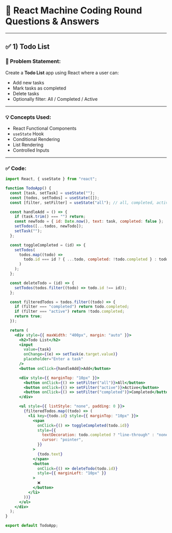 # 🧠 React Machine Coding Round Questions & Answers

---

## ✅ 1) Todo List

### 🧠 Problem Statement:

Create a **Todo List** app using React where a user can:

- Add new tasks
- Mark tasks as completed
- Delete tasks
- Optionally filter: All / Completed / Active

---

### 💡 Concepts Used:

- React Functional Components
- `useState` Hook
- Conditional Rendering
- List Rendering
- Controlled Inputs

---

### ✅ Code:

```jsx
import React, { useState } from "react";

function TodoApp() {
  const [task, setTask] = useState("");
  const [todos, setTodos] = useState([]);
  const [filter, setFilter] = useState("all"); // all, completed, active

  const handleAdd = () => {
    if (task.trim() === "") return;
    const newTodo = { id: Date.now(), text: task, completed: false };
    setTodos([...todos, newTodo]);
    setTask("");
  };

  const toggleCompleted = (id) => {
    setTodos(
      todos.map((todo) =>
        todo.id === id ? { ...todo, completed: !todo.completed } : todo
      )
    );
  };

  const deleteTodo = (id) => {
    setTodos(todos.filter((todo) => todo.id !== id));
  };

  const filteredTodos = todos.filter((todo) => {
    if (filter === "completed") return todo.completed;
    if (filter === "active") return !todo.completed;
    return true;
  });

  return (
    <div style={{ maxWidth: "400px", margin: "auto" }}>
      <h2>Todo List</h2>
      <input
        value={task}
        onChange={(e) => setTask(e.target.value)}
        placeholder="Enter a task"
      />
      <button onClick={handleAdd}>Add</button>

      <div style={{ marginTop: "10px" }}>
        <button onClick={() => setFilter("all")}>All</button>
        <button onClick={() => setFilter("active")}>Active</button>
        <button onClick={() => setFilter("completed")}>Completed</button>
      </div>

      <ul style={{ listStyle: "none", padding: 0 }}>
        {filteredTodos.map((todo) => (
          <li key={todo.id} style={{ marginTop: "10px" }}>
            <span
              onClick={() => toggleCompleted(todo.id)}
              style={{
                textDecoration: todo.completed ? "line-through" : "none",
                cursor: "pointer",
              }}
            >
              {todo.text}
            </span>
            <button
              onClick={() => deleteTodo(todo.id)}
              style={{ marginLeft: "10px" }}
            >
              ❌
            </button>
          </li>
        ))}
      </ul>
    </div>
  );
}

export default TodoApp;
```

